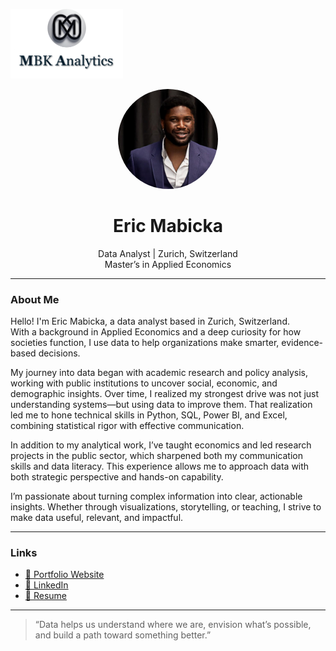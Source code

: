 <p align="left">
  <img src="MBK Analytics.png" alt="MBK Analytics Logo" width="180"/>
</p>

<p align="center">
  <img src="Profile.jpg" alt="Eric Mabicka" width="160" style="border-radius: 50%;" />
</p>

<h1 align="center">Eric Mabicka</h1>

<p align="center">
  Data Analyst | Zurich, Switzerland  
  <br/>
  Master’s in Applied Economics
</p>

---

### About Me

Hello! I'm Eric Mabicka, a data analyst based in Zurich, Switzerland.  
With a background in Applied Economics and a deep curiosity for how societies function, I use data to help organizations make smarter, evidence-based decisions.

My journey into data began with academic research and policy analysis, working with public institutions to uncover social, economic, and demographic insights. Over time, I realized my strongest drive was not just understanding systems—but using data to improve them. That realization led me to hone technical skills in Python, SQL, Power BI, and Excel, combining statistical rigor with effective communication.

In addition to my analytical work, I’ve taught economics and led research projects in the public sector, which sharpened both my communication skills and data literacy. This experience allows me to approach data with both strategic perspective and hands-on capability.

I’m passionate about turning complex information into clear, actionable insights. Whether through visualizations, storytelling, or teaching, I strive to make data useful, relevant, and impactful.

---

### Links

- [🔗 Portfolio Website](https://ericmabicka.github.io)
- [💼 LinkedIn](https://www.linkedin.com/in/ericmabicka/)
- [📄 Resume](EricMabicka_Resume.pdf)

---

> “Data helps us understand where we are, envision what’s possible, and build a path toward something better.”


